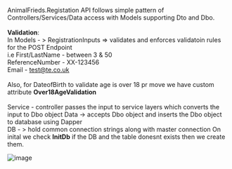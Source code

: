 AnimalFrieds.Registation API follows simple pattern of Controllers/Services/Data access with Models supporting Dto and Dbo.
<br/><br/>
**Validation**: <br/>
In Models - > RegistrationInputs => validates and enforces validatoin rules for the POST Endpoint <br/>
i.e First/LastName - between 3 & 50 <br/>
    ReferenceNumber - XX-123456 <br/>
    Email - test@te.co.uk  <br/> <br/>
Also, for DateofBirth to validate age is over 18 pr move we have custom attribute **Over18AgeValidation** <br/>
<br/>
Service - controller passes the input to service layers which converts the input to Dbo object
Data -> accepts Dbo object and inserts the Dbo object to database using Dapper
<br/>
DB - > hold common connection strings along with master connection
On inital we check **InitDb** if the DB and the table donesnt exists then we create them.

![image](https://github.com/user-attachments/assets/0b720de0-5c5a-4955-842b-b08ec5b58bd5)





